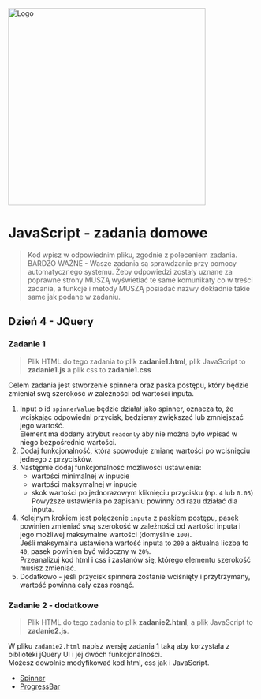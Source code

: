 <img alt="Logo" src="http://coderslab.pl/svg/logo-coderslab.svg" width="400">

# JavaScript - zadania domowe
> Kod wpisz w odpowiednim pliku, zgodnie z poleceniem zadania.
BARDZO WAŻNE - Wasze zadania są sprawdzanie przy pomocy automatycznego systemu. Żeby odpowiedzi zostały uznane za poprawne strony MUSZĄ wyświetlać te same komunikaty co w treści zadania, a funkcje i metody MUSZĄ posiadać nazwy dokładnie takie same jak podane
w zadaniu.

## Dzień 4 - JQuery

### Zadanie 1

> Plik HTML do tego zadania to plik **zadanie1.html**, plik JavaScript to **zadanie1.js** a plik css to **zadanie1.css**

Celem zadania jest stworzenie spinnera oraz paska postępu, który będzie zmieniał swą szerokość w zależności od wartości inputa.

1. Input o id `spinnerValue` będzie działał jako spinner, oznacza to, że wciskając odpowiedni przycisk, będziemy zwiększać lub zmniejszać jego wartość.  
   Element ma dodany atrybut `readonly` aby nie można było wpisać w niego bezpośrednio wartości.    
2. Dodaj funkcjonalność, która spowoduje zmianę wartości po wciśnięciu jednego z przycisków.  
3. Następnie dodaj funkcjonalność możliwości ustawienia:  
   * wartości minimalnej w inpucie
   * wartości maksymalnej w inpucie
   * skok wartości po jednorazowym kliknięciu przycisku (np. `4` lub `0.05`)
   Powyższe ustawienia po zapisaniu powinny od razu działać dla inputa.
4. Kolejnym krokiem jest połączenie `inputa` z paskiem postępu, pasek powinien zmieniać swą szerokość w zależności od wartości inputa i jego możliwej maksymalne wartości (domyślnie `100`).  
   Jeśli maksymalna ustawiona wartość inputa to `200` a aktualna liczba to `40`, pasek powinien być widoczny w `20%`.  
   Przeanalizuj kod html i css i zastanów się, którego elementu szerokość musisz zmieniać.  
5. Dodatkowo - jeśli przycisk spinnera zostanie wciśnięty i przytrzymany, wartość powinna cały czas rosnąć.   

### Zadanie 2 - dodatkowe

>Plik HTML do tego zadania to plik **zadanie2.html**, a plik JavaScript to **zadanie2.js**.

W pliku `zadanie2.html` napisz wersję zadania 1 taką aby korzystała z biblioteki jQuery UI i jej dwóch funkcjonalności.  
Możesz dowolnie modyfikować kod html, css jak i JavaScript.  

* [Spinner](https://jqueryui.com/spinner/)
* [ProgressBar](https://jqueryui.com/progressbar/)